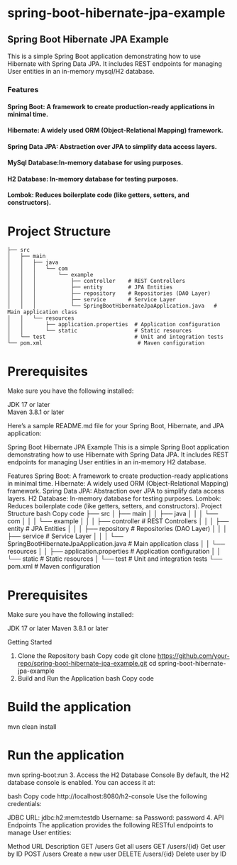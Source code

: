 # spring-boot-hibernate-jpa-example

## Spring Boot Hibernate JPA Example
This is a simple Spring Boot application demonstrating how to use Hibernate with Spring Data JPA. It includes REST endpoints for managing User entities in an in-memory mysql/H2 database.

### Features
#### Spring Boot: A framework to create production-ready applications in minimal time.<br>
#### Hibernate: A widely used ORM (Object-Relational Mapping) framework.<br>
#### Spring Data JPA: Abstraction over JPA to simplify data access layers.<br>
#### MySql Database:In-memory database for using  purposes.<br>
#### H2 Database: In-memory database for testing purposes.<br>
#### Lombok: Reduces boilerplate code (like getters, setters, and constructors).

# Project Structure

```shell
├── src
│   ├── main
│   │   ├── java
│   │   │   └── com
│   │   │       └── example
│   │   │           ├── controller    # REST Controllers
│   │   │           ├── entity        # JPA Entities
│   │   │           ├── repository    # Repositories (DAO Layer)
│   │   │           ├── service       # Service Layer
│   │   │           └── SpringBootHibernateJpaApplication.java   # Main application class
│   │   └── resources
│   │       ├── application.properties  # Application configuration
│   │       └── static                  # Static resources
│   └── test                            # Unit and integration tests
└── pom.xml                              # Maven configuration

```

# Prerequisites
Make sure you have the following installed:

JDK 17 or later<br>
Maven 3.8.1 or later


Here’s a sample README.md file for your Spring Boot, Hibernate, and JPA application:

Spring Boot Hibernate JPA Example
This is a simple Spring Boot application demonstrating how to use Hibernate with Spring Data JPA. It includes REST endpoints for managing User entities in an in-memory H2 database.

Features
Spring Boot: A framework to create production-ready applications in minimal time.
Hibernate: A widely used ORM (Object-Relational Mapping) framework.
Spring Data JPA: Abstraction over JPA to simplify data access layers.
H2 Database: In-memory database for testing purposes.
Lombok: Reduces boilerplate code (like getters, setters, and constructors).
Project Structure
bash
Copy code
├── src
│   ├── main
│   │   ├── java
│   │   │   └── com
│   │   │       └── example
│   │   │           ├── controller    # REST Controllers
│   │   │           ├── entity        # JPA Entities
│   │   │           ├── repository    # Repositories (DAO Layer)
│   │   │           ├── service       # Service Layer
│   │   │           └── SpringBootHibernateJpaApplication.java   # Main application class
│   │   └── resources
│   │       ├── application.properties  # Application configuration
│   │       └── static                  # Static resources
│   └── test                            # Unit and integration tests
└── pom.xml                              # Maven configuration

# Prerequisites
Make sure you have the following installed:

JDK 17 or later
Maven 3.8.1 or later


Getting Started
1. Clone the Repository
bash
Copy code
git clone https://github.com/your-repo/spring-boot-hibernate-jpa-example.git
cd spring-boot-hibernate-jpa-example
2. Build and Run the Application
bash
Copy code
# Build the application
mvn clean install

# Run the application
mvn spring-boot:run
3. Access the H2 Database Console
By default, the H2 database console is enabled. You can access it at:

bash
Copy code
http://localhost:8080/h2-console
Use the following credentials:

JDBC URL: jdbc:h2:mem:testdb
Username: sa
Password: password
4. API Endpoints
The application provides the following RESTful endpoints to manage User entities:

Method	URL	Description
GET	/users	Get all users
GET	/users/{id}	Get user by ID
POST	/users	Create a new user
DELETE	/users/{id}	Delete user by ID
